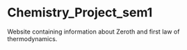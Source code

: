 # Chemistry_Project_sem1
Website containing information about Zeroth and first law of thermodynamics.
